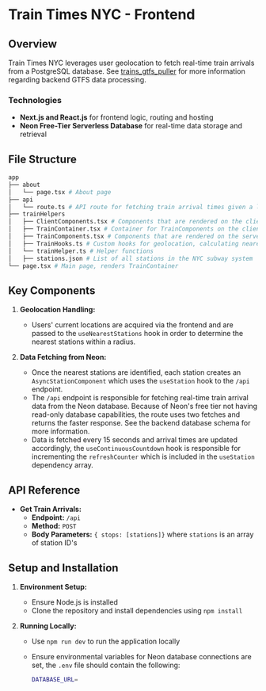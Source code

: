 # Train Times NYC - Frontend

## Overview

Train Times NYC leverages user geolocation to fetch real-time train arrivals from a PostgreSQL database. See [trains_gtfs_puller](https://github.com/jjspill/trains_gtfs_puller) for more information regarding backend GTFS data processing.

### Technologies

- **Next.js and React.js** for frontend logic, routing and hosting
- **Neon Free-Tier Serverless Database** for real-time data storage and retrieval

## File Structure

```bash
app
├── about 
│   └── page.tsx # About page
├── api
│   └── route.ts # API route for fetching train arrival times given a list of stations
├── trainHelpers
│   ├── ClientComponents.tsx # Components that are rendered on the client side
│   ├── TrainContainer.tsx # Container for TrainComponents on the client side
│   ├── TrainComponents.tsx # Components that are rendered on the server side
│   ├── TrainHooks.ts # Custom hooks for geolocation, calculating nearest stations, and fetching train data
│   └── trainHelper.ts # Helper functions
│   ├── stations.json # List of all stations in the NYC subway system
└── page.tsx # Main page, renders TrainContainer
```

## Key Components

1. **Geolocation Handling:**

   - Users' current locations are acquired via the frontend and are passed to the `useNearestStations` hook in order to determine the nearest stations within a radius.

2. **Data Fetching from Neon:**
   - Once the nearest stations are identified, each station creates an `AsyncStationComponent` which uses the `useStation` hook to the `/api` endpoint.  
   - The `/api` endpoint is responsible for fetching real-time train arrival data from the Neon database. Because of Neon's free tier not having read-only database capabilities, the route uses two fetches and returns the faster response. See the backend database schema for more information.
   - Data is fetched every 15 seconds and arrival times are updated accordingly, the `useContinuousCountdown` hook is responsible for incrementing the `refreshCounter` which is included in the `useStation` dependency array.

## API Reference

- **Get Train Arrivals:**
    - **Endpoint:** `/api`
    - **Method:** `POST`
    - **Body Parameters:** `{ stops: [stations]}` where `stations` is an array of station ID's

## Setup and Installation

1. **Environment Setup:**
   - Ensure Node.js is installed
   - Clone the repository and install dependencies using `npm install`

2. **Running Locally:**
   - Use `npm run dev` to run the application locally
   - Ensure environmental variables for Neon database connections are set, the `.env` file should contain the following:

      ```bash
      DATABASE_URL=
      ```
